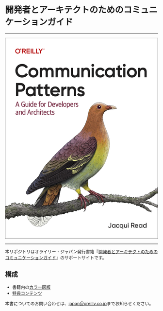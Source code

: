 # 開発者とアーキテクトのためのコミュニケーションガイド

---

![表紙](assets/compatcover.png)

---

本リポジトリはオライリー・ジャパン発行書籍『[開発者とアーキテクトのためのコミュニケーションガイド](https://www.oreilly.co.jp/books/9784814401055)』のサポートサイトです。

## 構成

- 書籍内の[カラー図版](figures.md)
- [特典コンテンツ](freebies.md)

<!-- ## 正誤表 -->

<!-- 本書の正誤情報は以下のページで公開しています。 -->

<!-- https://github.com/oreilly-japan/designing-ml-systems-ja/wiki/errata -->

本書についてのお問い合わせは、[japan＠oreilly.co.jp](<mailto:japan＠oreilly.co.jp>)までお知らせください。
